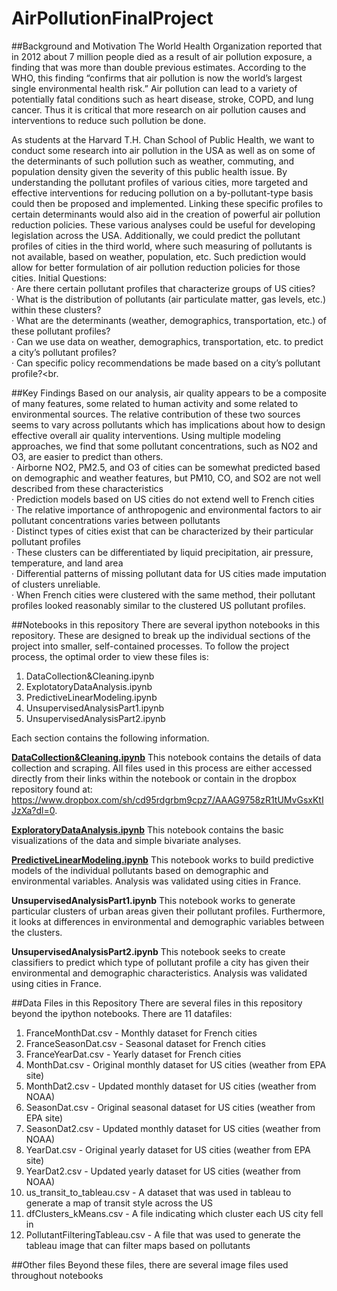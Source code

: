 # AirPollutionFinalProject
##Background and Motivation
The World Health Organization reported that in 2012 about 7 million people died as a result of air pollution exposure, a finding that was more than double previous estimates.  According to the WHO, this finding “confirms that air pollution is now the world’s largest single environmental health risk.”  Air pollution can lead to a variety of potentially fatal conditions such as heart disease, stroke, COPD, and lung cancer.  Thus it is critical that more research on air pollution causes and interventions to reduce such pollution be done.
 
As students at the Harvard T.H. Chan School of Public Health, we want to conduct some research into air pollution in the USA as well as on some of the determinants of such pollution such as weather, commuting, and population density given the severity of this public health issue.  By understanding the pollutant profiles of various cities, more targeted and effective interventions for reducing pollution on a by-pollutant-type basis could then be proposed and implemented.  Linking these specific profiles to certain determinants would also aid in the creation of powerful air pollution reduction policies.  These various analyses could be useful for developing legislation across the USA.  Additionally, we could predict the pollutant profiles of cities in the third world, where such measuring of pollutants is not available, based on weather, population, etc.  Such prediction would allow for better formulation of air pollution reduction policies for those cities.
Initial Questions:<br>
·       Are there certain pollutant profiles that characterize groups of US cities?<br>
·       What is the distribution of pollutants (air particulate matter, gas levels, etc.) within these clusters?<br>
·       What are the determinants (weather, demographics, transportation, etc.) of these pollutant profiles?<br>
·       Can we use data on weather, demographics, transportation, etc. to predict a city’s pollutant profiles?<br>
·       Can specific policy recommendations be made based on a city’s pollutant profile?<br.

##Key Findings
Based on our analysis, air quality appears to be a composite of many features, some related to human activity and some related to environmental sources. The relative contribution of these two sources seems to vary across pollutants which has implications about how to design effective overall air quality interventions. Using multiple modeling approaches, we find that some pollutant concentrations, such as NO2 and O3, are easier to predict than others.<br>
·       Airborne NO2, PM2.5, and O3 of cities can be somewhat predicted based on demographic and weather features, but PM10, CO, and SO2 are not well described from these characteristics<br>
·       Prediction models based on US cities do not extend well to French cities<br>
·       The relative importance of anthropogenic and environmental factors to air pollutant concentrations varies between pollutants<br>
·       Distinct types of cities exist that can be characterized by their particular pollutant profiles<br>
        ·       These clusters can be differentiated by liquid precipitation, air pressure, temperature, and land area<br>
·       Differential patterns of missing pollutant data for US cities made imputation of clusters unreliable.<br>
·       When French cities were clustered with the same method, their pollutant profiles looked reasonably similar to the clustered US pollutant profiles.



##Notebooks in this repository
There are several ipython notebooks in this repository. These are designed to break up the individual sections of the project into smaller, self-contained processes. To follow the project process, the optimal order to view these files is:<br>
1. DataCollection&Cleaning.ipynb<br>
2. ExplotatoryDataAnalysis.ipynb<br>
3. PredictiveLinearModeling.ipynb<br>
4. UnsupervisedAnalysisPart1.ipynb<br>
5. UnsupervisedAnalysisPart2.ipynb<br>

Each section contains the following information.

[**DataCollection&Cleaning.ipynb**](https://github.com/mchaffin17/AirPollutionFinalProject/blob/master/DataCollection%26Cleaning.ipynb)
This notebook contains the details of data collection and scraping. All files used in this process are either accessed directly from their links within the notebook or contain in the dropbox repository found at: https://www.dropbox.com/sh/cd95rdgrbm9cpz7/AAAG9758zR1tUMvGsxKtIJzXa?dl=0.

[**ExploratoryDataAnalysis.ipynb**](https://github.com/mchaffin17/AirPollutionFinalProject/blob/master/ExploratoryDataAnalysis.ipynb)
This notebook contains the basic visualizations of the data and simple bivariate analyses.

[**PredictiveLinearModeling.ipynb**](https://github.com/mchaffin17/AirPollutionFinalProject/blob/master/PredictiveLinearModeling.ipynb)
This notebook works to build predictive models of the individual pollutants based on demographic and environmental variables. Analysis was validated using cities in France.

**UnsupervisedAnalysisPart1.ipynb**
This notebook works to generate particular clusters of urban areas given their pollutant profiles. Furthermore, it looks at differences in environmental and demographic variables between the clusters.

**UnsupervisedAnalysisPart2.ipynb**
This notebook seeks to create classifiers to predict which type of pollutant profile a city has given their environmental and demographic characteristics. Analysis was validated using cities in France.

##Data Files in this Repository
There are several files in this repository beyond the ipython notebooks. There are 11 datafiles:<br>
1. FranceMonthDat.csv - Monthly dataset for French cities<br>
2. FranceSeasonDat.csv - Seasonal dataset for French cities<br>
3. FranceYearDat.csv - Yearly dataset for French cities<br>
4. MonthDat.csv - Original monthly dataset for US cities (weather from EPA site)<br>
5. MonthDat2.csv - Updated monthly dataset for US cities (weather from NOAA)<br>
6. SeasonDat.csv - Original seasonal dataset for US cities (weather from EPA site)<br>
7. SeasonDat2.csv - Updated monthly dataset for US cities (weather from NOAA)<br>
8. YearDat.csv - Original yearly dataset for US cities (weather from EPA site)<br>
9. YearDat2.csv - Updated yearly dataset for US cities (weather from NOAA)<br>
10. us_transit_to_tableau.csv - A dataset that was used in tableau to generate a map of transit style across the US<br>
11. dfClusters_kMeans.csv - A file indicating which cluster each US city fell in<br>
12. PollutantFilteringTableau.csv - A file that was used to generate the tableau image that can filter maps based on pollutants <br>

##Other files
Beyond these files, there are several image files used throughout notebooks

